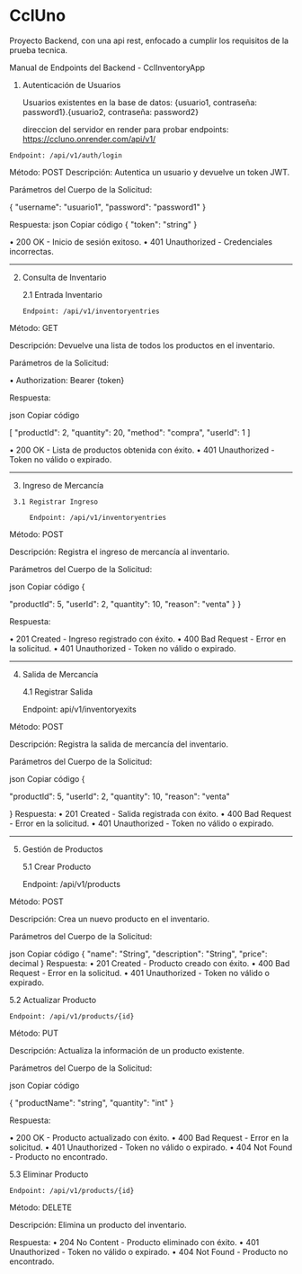 # CclUno
Proyecto Backend, con una api rest, enfocado a cumplir los requisitos de la prueba tecnica.

Manual de Endpoints del Backend - CclInventoryApp

   1. Autenticación de Usuarios

       Usuarios existentes en la base de datos: {usuario1, contraseña: password1}.{usuario2, contraseña: password2}

       direccion del servidor en render para probar endpoints: https://ccluno.onrender.com/api/v1/

    Endpoint: /api/v1/auth/login

Método: POST
Descripción: Autentica un usuario y devuelve un token JWT.

Parámetros del Cuerpo de la Solicitud:

{
    "username": "usuario1",
    "password": "password1"
}

Respuesta:
json
Copiar código
{
    "token": "string"
}

•	200 OK - Inicio de sesión exitoso.
•	401 Unauthorized - Credenciales incorrectas.

-----------------------------------------------------------------------------------------------------------------------

   2. Consulta de Inventario

      2.1 Entrada Inventario

          Endpoint: /api/v1/inventoryentries

Método: GET

Descripción: Devuelve una lista de todos los productos en el inventario.

Parámetros de la Solicitud:

•	Authorization: Bearer {token}

Respuesta:

json
Copiar código

[
   "productId": 2,
   "quantity": 20,
   "method": "compra",
   "userId": 1
]

•	200 OK - Lista de productos obtenida con éxito.
•	401 Unauthorized - Token no válido o expirado.

---------------------------------------------------------------------------------------------------------------------------

   3. Ingreso de Mercancía

     3.1 Registrar Ingreso

         Endpoint: /api/v1/inventoryentries


Método: POST

Descripción: Registra el ingreso de mercancía al inventario.

Parámetros del Cuerpo de la Solicitud:

json
Copiar código
{
   
  "productId": 5,
  "userId": 2,
  "quantity": 10,
  "reason": "venta"
}
}

Respuesta: 

•	201 Created - Ingreso registrado con éxito.
•	400 Bad Request - Error en la solicitud.
•	401 Unauthorized - Token no válido o expirado.

----------------------------------------------------------------------------------------------------------------------------------------------------------------

   4. Salida de Mercancía

       4.1 Registrar Salida

       Endpoint: api/v1/inventoryexits

Método: POST

Descripción: Registra la salida de mercancía del inventario.

Parámetros del Cuerpo de la Solicitud:

json
Copiar código
{

  "productId": 5,
  "userId": 2,
  "quantity": 10,
  "reason": "venta"

}
Respuesta:
•	201 Created - Salida registrada con éxito.
•	400 Bad Request - Error en la solicitud.
•	401 Unauthorized - Token no válido o expirado.

--------------------------------------------------------------------------------------------------------------------------------------------------------

   5. Gestión de Productos

      5.1 Crear Producto

      Endpoint: /api/v1/products

Método: POST

Descripción: Crea un nuevo producto en el inventario.

Parámetros del Cuerpo de la Solicitud:

json
Copiar código
{
  "name": "String",
  "description": "String",
  "price": decimal
}
Respuesta:
•	201 Created - Producto creado con éxito.
•	400 Bad Request - Error en la solicitud.
•	401 Unauthorized - Token no válido o expirado.


5.2 Actualizar Producto

    Endpoint: /api/v1/products/{id}

Método: PUT

Descripción: Actualiza la información de un producto existente.

Parámetros del Cuerpo de la Solicitud:

json
Copiar código

{
    "productName": "string",
    "quantity": "int"
}

Respuesta:

•	200 OK - Producto actualizado con éxito.
•	400 Bad Request - Error en la solicitud.
•	401 Unauthorized - Token no válido o expirado.
•	404 Not Found - Producto no encontrado.

 5.3 Eliminar Producto

    Endpoint: /api/v1/products/{id}

Método: DELETE

Descripción: Elimina un producto del inventario.

Respuesta:
•	204 No Content - Producto eliminado con éxito.
•	401 Unauthorized - Token no válido o expirado.
•	404 Not Found - Producto no encontrado.

